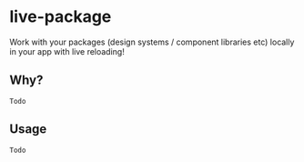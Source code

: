 # live-package
Work with your packages (design systems / component libraries etc) locally in your app with live reloading! 

## Why?
`Todo`

## Usage
`Todo`
